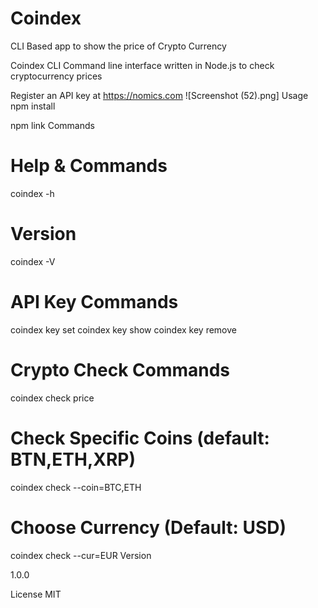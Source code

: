 # Coindex
CLI Based app to show the price of Crypto Currency

Coindex CLI
Command line interface written in Node.js to check cryptocurrency prices

Register an API key at https://nomics.com
![Screenshot (52).png]
Usage
npm install

npm link
Commands
# Help & Commands
coindex -h

# Version
coindex -V

# API Key Commands
coindex key set
coindex key show
coindex key remove

# Crypto Check Commands
coindex check price

# Check Specific Coins (default: BTN,ETH,XRP)
coindex check --coin=BTC,ETH

# Choose Currency (Default: USD)
coindex check --cur=EUR
Version

1.0.0

License
MIT
